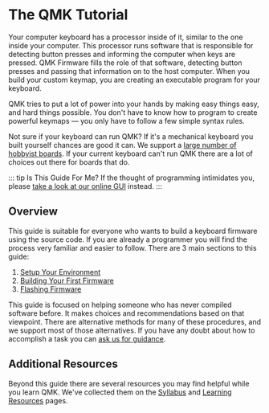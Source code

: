 # The QMK Tutorial

Your computer keyboard has a processor inside of it, similar to the one inside your computer. This processor runs software that is responsible for detecting button presses and informing the computer when keys are pressed. QMK Firmware fills the role of that software, detecting button presses and passing that information on to the host computer. When you build your custom keymap, you are creating an executable program for your keyboard.

QMK tries to put a lot of power into your hands by making easy things easy, and hard things possible. You don't have to know how to program to create powerful keymaps — you only have to follow a few simple syntax rules.

Not sure if your keyboard can run QMK? If it's a mechanical keyboard you built yourself chances are good it can. We support a [large number of hobbyist boards](https://browse.qmk.fm/). If your current keyboard can't run QMK there are a lot of choices out there for boards that do.

::: tip Is This Guide For Me?
If the thought of programming intimidates you, please [take a look at our online GUI](newbs_building_firmware_configurator) instead.
:::

## Overview

This guide is suitable for everyone who wants to build a keyboard firmware using the source code. If you are already a programmer you will find the process very familiar and easier to follow. There are 3 main sections to this guide:

1. [Setup Your Environment](newbs_getting_started)
2. [Building Your First Firmware](newbs_building_firmware)
3. [Flashing Firmware](newbs_flashing)

This guide is focused on helping someone who has never compiled software before. It makes choices and recommendations based on that viewpoint. There are alternative methods for many of these procedures, and we support most of those alternatives. If you have any doubt about how to accomplish a task you can [ask us for guidance](support).

## Additional Resources

Beyond this guide there are several resources you may find helpful while you learn QMK. We've collected them on the [Syllabus](syllabus) and [Learning Resources](newbs_learn_more_resources) pages.
